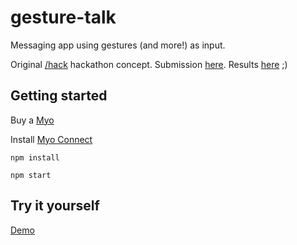 # gesture-talk
Messaging app using gestures (and more!) as input.

Original [/hack](https://www.hackerearth.com/slash-hack/) hackathon concept. Submission [here](https://slashhack.hackerearth.com/sprints/hack/teams/ad95e19/submission/). Results [here](https://slashhack.hackerearth.com/sprints/hack/winners/) ;)

## Getting started

Buy a [Myo](https://www.myo.com/)

Install [Myo Connect](https://developer.thalmic.com/downloads)

`npm install`

`npm start`

## Try it yourself
[Demo](http://glacial-shore-38539.herokuapp.com/)
